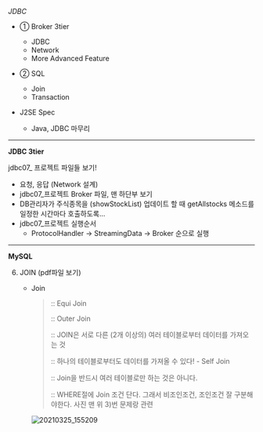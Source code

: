 *JDBC*

- ① Broker 3tier
  - JDBC
  - Network
  - More Advanced Feature

- ② SQL
  - Join
  - Transaction

- J2SE Spec
  - Java, JDBC 마무리

---

**JDBC 3tier**

jdbc07_ 프로젝트 파일들 보기!

- 요청, 응답 (Network 설계)
- jdbc07_프로젝트 Broker 파일, 맨 하단부 보기
- DB관리자가 주식종목을 (showStockList) 업데이트 할 때 getAllstocks 메소드를 일정한 시간마다 호출하도록...
- jdbc07_프로젝트 실행순서
  - ProtocolHandler → StreamingData → Broker 순으로 실행 

---

**MySQL**

6. JOIN (pdf파일 보기)

   - Join 

     > :: Equi Join
     >
     > :: Outer Join
     >
     > :: JOIN은 서로 다른 (2개 이상의) 여러 테이블로부터 데이터를 가져오는 것
     >
     > 
     >
     > :: 하나의 테이블로부터도 데이터를 가져올 수 있다! - Self Join
     >
     > :: Join을 반드시 여러 테이블로만 하는 것은 아니다.
     >
     > 
     >
     > :: WHERE절에 Join 조건 단다.
     > 그래서 비조인조건, 조인조건 잘 구분해야한다. 사진 맨 위 3)번 문제랑 관련 

     ![20210325_155209](https://user-images.githubusercontent.com/78403443/112450621-e961a200-8d97-11eb-85ce-5eb9a45b3ca5.png)


     
